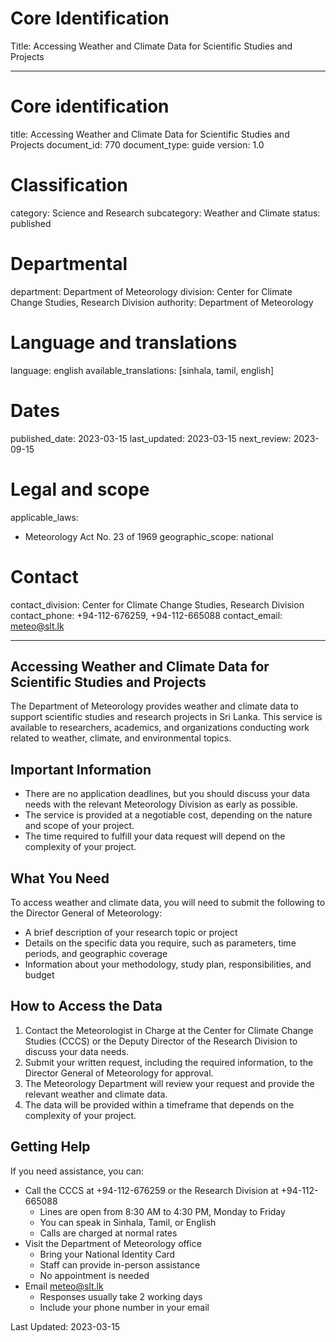 # Core Identification
Title: Accessing Weather and Climate Data for Scientific Studies and Projects

---
# Core identification
title: Accessing Weather and Climate Data for Scientific Studies and Projects
document_id: 770
document_type: guide
version: 1.0

# Classification
category: Science and Research
subcategory: Weather and Climate
status: published

# Departmental
department: Department of Meteorology
division: Center for Climate Change Studies, Research Division
authority: Department of Meteorology

# Language and translations
language: english
available_translations: [sinhala, tamil, english]

# Dates
published_date: 2023-03-15
last_updated: 2023-03-15
next_review: 2023-09-15

# Legal and scope
applicable_laws:
 - Meteorology Act No. 23 of 1969
geographic_scope: national

# Contact
contact_division: Center for Climate Change Studies, Research Division
contact_phone: +94-112-676259, +94-112-665088
contact_email: meteo@slt.lk

---

## Accessing Weather and Climate Data for Scientific Studies and Projects

The Department of Meteorology provides weather and climate data to support scientific studies and research projects in Sri Lanka. This service is available to researchers, academics, and organizations conducting work related to weather, climate, and environmental topics.

## Important Information

- There are no application deadlines, but you should discuss your data needs with the relevant Meteorology Division as early as possible.
- The service is provided at a negotiable cost, depending on the nature and scope of your project.
- The time required to fulfill your data request will depend on the complexity of your project.

## What You Need

To access weather and climate data, you will need to submit the following to the Director General of Meteorology:

- A brief description of your research topic or project
- Details on the specific data you require, such as parameters, time periods, and geographic coverage
- Information about your methodology, study plan, responsibilities, and budget

## How to Access the Data

1. Contact the Meteorologist in Charge at the Center for Climate Change Studies (CCCS) or the Deputy Director of the Research Division to discuss your data needs.
2. Submit your written request, including the required information, to the Director General of Meteorology for approval.
3. The Meteorology Department will review your request and provide the relevant weather and climate data.
4. The data will be provided within a timeframe that depends on the complexity of your project.

## Getting Help

If you need assistance, you can:

- Call the CCCS at +94-112-676259 or the Research Division at +94-112-665088
    - Lines are open from 8:30 AM to 4:30 PM, Monday to Friday
    - You can speak in Sinhala, Tamil, or English
    - Calls are charged at normal rates
- Visit the Department of Meteorology office
    - Bring your National Identity Card
    - Staff can provide in-person assistance
    - No appointment is needed
- Email meteo@slt.lk
    - Responses usually take 2 working days
    - Include your phone number in your email

Last Updated: 2023-03-15